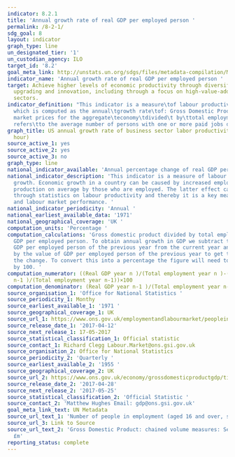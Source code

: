 ```yaml
---
indicator: 8.2.1
title: 'Annual growth rate of real GDP per employed person '
permalink: /8-2-1/
sdg_goal: 8
layout: indicator
graph_type: line
un_designated_tier: '1'
un_custodian_agency: ILO
target_id: '8.2'
goal_meta_link: http://unstats.un.org/sdgs/files/metadata-compilation/Metadata-Goal-8.pdf
indicator_name: 'Annual growth rate of real GDP per employed person '
target: Achieve higher levels of economic productivity through diversification, technological
  upgrading and innovation, including through a focus on high-value-added and labour-intensive
  sectors.
indicator_definition: "This indicator is a measure\tof labour productivity growth,
  which is computed as the annual\tgrowth rate\tof: Gross Domestic Product (GDP) at
  market prices for the aggregate\teconomy\tdivided\t by\ttotal employment. Employment
  refers\tto the average number of persons with one or more paid jobs during the year."
graph_title: US annual growth rate of business sector labor productivity (output per
  hour)
source_active_1: yes
source_active_2: yes
source_active_3: no
graph_type: line
national_indicator_available: 'Annual percentage change of real GDP per employed person '
national_indicator_description: 'This indicator is a measure of labour productivity
  growth. Economic growth in a country can be caused by increased employment or more
  production on average by those who are employed. The latter effect can be described
  through statistics on labour productivity and thereby it is a key measure of economic
  and labour market performance. '
national_indicator_periodicity: 'Annual '
national_earliest_available_data: '1971'
national_geographical_coverage: 'UK '
computation_units: 'Percentage '
computation_calculations: 'Gross domestic product divided by total employment to give
  GDP per employed person. To obtain annual growth in GDP we subtract the value of
  GDP per employed person of the previous year from the current year and divide this
  by the value of GDP per employed person of the previous year to get the ratio of
  the change. To convert this into a percentage the figure will need to be multiplied
  by 100. '
computation_numerator: ((Real GDP year n )/(Total employment year n )-(Real GDP year
  n-1 )/(Total employment year n-1))×100
computation_denominator: (Real GDP year n-1 )/(Total employment year n-1)
source_organisation_1: 'Office for National Statistics '
source_periodicity_1: Monthy
source_earliest_available_1: '1971 '
source_geographical_coverage_1: UK
source_url_1: https://www.ons.gov.uk/employmentandlabourmarket/peopleinwork/employmentandemployeetypes/timeseries/mgrz/lms
source_release_date_1: '2017-04-12'
source_next_release_1: 17-05-2017
source_statistical_classification_1: Official statistic
source_contact_1: Richard Clegg Labour.Market@ons.gsi.gov.uk
source_organisation_2: Office for National Statistics
source_periodicity_2: 'Quarterly '
source_earliest_available_2: '1955 '
source_geographical_coverage_2: UK
source_url_2: https://www.ons.gov.uk/economy/grossdomesticproductgdp/timeseries/abmi/pgdp
source_release_date_2: '2017-04-28'
source_next_release_2: '2017-05-25'
source_statistical_classification_2: 'Official Statistic '
source_contact_2: 'Matthew Hughes Email: gdp@ons.gsi.gov.uk'
goal_meta_link_text: UN Metadata
source_url_text_1: 'Number of people in employment (aged 16 and over, seasonally adjusted) '
source_url_3: Link to Source
source_url_text_2: 'Gross Domestic Product: chained volume measures: Seasonally adjusted
  £m'
reporting_status: complete
---
```

